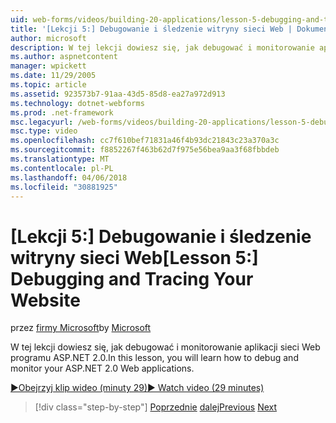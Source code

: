 ```yaml
---
uid: web-forms/videos/building-20-applications/lesson-5-debugging-and-tracing-your-website
title: '[Lekcji 5:] Debugowanie i śledzenie witryny sieci Web | Dokumentacja firmy Microsoft'
author: microsoft
description: W tej lekcji dowiesz się, jak debugować i monitorowanie aplikacji sieci Web programu ASP.NET 2.0.
ms.author: aspnetcontent
manager: wpickett
ms.date: 11/29/2005
ms.topic: article
ms.assetid: 923573b7-91aa-43d5-85d8-ea27a972d913
ms.technology: dotnet-webforms
ms.prod: .net-framework
msc.legacyurl: /web-forms/videos/building-20-applications/lesson-5-debugging-and-tracing-your-website
msc.type: video
ms.openlocfilehash: cc7f610bef71831a46f4b93dc21843c23a370a3c
ms.sourcegitcommit: f8852267f463b62d7f975e56bea9aa3f68fbbdeb
ms.translationtype: MT
ms.contentlocale: pl-PL
ms.lasthandoff: 04/06/2018
ms.locfileid: "30881925"
---
```

<a name="lesson-5-debugging-and-tracing-your-website"></a><span data-ttu-id="0f961-103">[Lekcji 5:] Debugowanie i śledzenie witryny sieci Web</span><span class="sxs-lookup"><span data-stu-id="0f961-103">[Lesson 5:] Debugging and Tracing Your Website</span></span>
====================
<span data-ttu-id="0f961-104">przez [firmy Microsoft](https://github.com/microsoft)</span><span class="sxs-lookup"><span data-stu-id="0f961-104">by [Microsoft](https://github.com/microsoft)</span></span>

<span data-ttu-id="0f961-105">W tej lekcji dowiesz się, jak debugować i monitorowanie aplikacji sieci Web programu ASP.NET 2.0.</span><span class="sxs-lookup"><span data-stu-id="0f961-105">In this lesson, you will learn how to debug and monitor your ASP.NET 2.0 Web applications.</span></span>

[<span data-ttu-id="0f961-106">&#9654;Obejrzyj klip wideo (minuty 29)</span><span class="sxs-lookup"><span data-stu-id="0f961-106">&#9654; Watch video (29 minutes)</span></span>](https://channel9.msdn.com/Blogs/ASP-NET-Site-Videos/lesson-5-debugging-and-tracing-your-website)

> [!div class="step-by-step"]
> <span data-ttu-id="0f961-107">[Poprzednie](lesson-4-understanding-web-application-state.md)
> [dalej](lesson-6-working-with-stylesheets-and-master-pages.md)</span><span class="sxs-lookup"><span data-stu-id="0f961-107">[Previous](lesson-4-understanding-web-application-state.md)
[Next](lesson-6-working-with-stylesheets-and-master-pages.md)</span></span>
